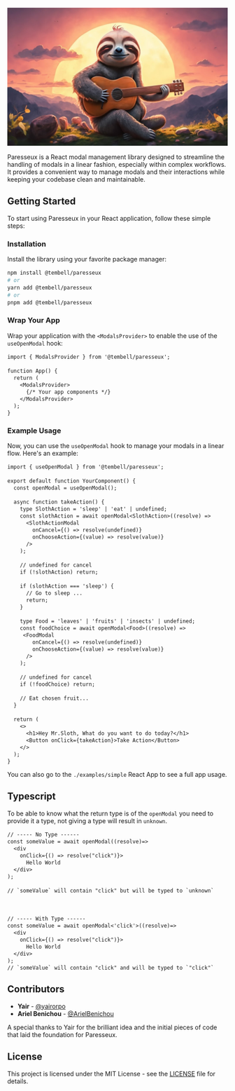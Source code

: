 ![Paresseux Logo](./docs/assets/artwork.jpg)

Paresseux is a React modal management library designed to streamline the handling of modals in a linear fashion, especially within complex workflows. It provides a convenient way to manage modals and their interactions while keeping your codebase clean and maintainable.

## Getting Started

To start using Paresseux in your React application, follow these simple steps:

### Installation

Install the library using your favorite package manager:

```bash
npm install @tembell/paresseux
# or
yarn add @tembell/paresseux
# or
pnpm add @tembell/paresseux
```

### Wrap Your App

Wrap your application with the `<ModalsProvider>` to enable the use of the `useOpenModal` hook:

```tsx
import { ModalsProvider } from '@tembell/paresseux';

function App() {
  return (
    <ModalsProvider>
      {/* Your app components */}
    </ModalsProvider>
  );
}
```

### Example Usage

Now, you can use the `useOpenModal` hook to manage your modals in a linear flow. Here's an example:

```tsx
import { useOpenModal } from '@tembell/paresseux';

export default function YourComponent() {
  const openModal = useOpenModal();

  async function takeAction() {
    type SlothAction = 'sleep' | 'eat' | undefined;
    const slothAction = await openModal<SlothAction>((resolve) =>
      <SlothActionModal 
        onCancel={() => resolve(undefined)}
        onChooseAction={(value) => resolve(value)}
      />
    );

    // undefined for cancel
    if (!slothAction) return;

    if (slothAction === 'sleep') {
      // Go to sleep ...
      return;
    }

    type Food = 'leaves' | 'fruits' | 'insects' | undefined;
    const foodChoice = await openModal<Food>((resolve) =>
     <FoodModal 
        onCancel={() => resolve(undefined)}
        onChooseAction={(value) => resolve(value)}
      />
    );

    // undefined for cancel
    if (!foodChoice) return;

    // Eat chosen fruit...
  }

  return (
    <>
      <h1>Hey Mr.Sloth, What do you want to do today?</h1>
      <Button onClick={takeAction}>Take Action</Button>
    </>
  );
}
```

You can also go to the `./examples/simple` React App to see a full app usage.

## Typescript
To be able to know what the return type is of the `openModal` you need
to provide it a type, not giving a type will result in `unknown`.
```tsx
// ----- No Type ------
const someValue = await openModal((resolve)=> 
  <div 
    onClick={() => resolve("click")}>
      Hello World
  </div>
);

// `someValue` will contain "click" but will be typed to `unknown` 



// ----- With Type ------
const someValue = await openModal<'click'>((resolve)=> 
  <div 
    onClick={() => resolve("click")}>
      Hello World
  </div>
);
// `someValue` will contain "click" and will be typed to `"click"` 
```


## Contributors

- **Yair** - [@yairorpo](https://github.com/yairorpo)
- **Ariel Benichou** - [@ArielBenichou](https://github.com/ArielBenichou)

A special thanks to Yair for the brilliant idea and the initial pieces of code that laid the foundation for Paresseux.

## License

This project is licensed under the MIT License - see the [LICENSE](LICENSE) file for details.
